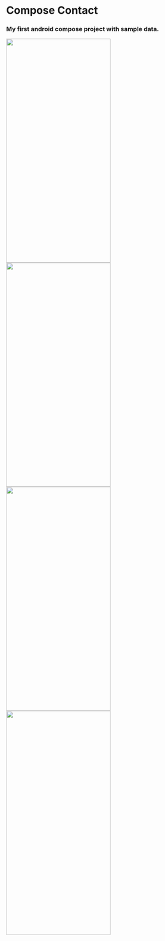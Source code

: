 # Compose Contact
### My first android compose project with sample data.

<img src="./c1.png" width="280" height="600"> <img src="./c2.png" width="280" height="600"><br/>
<img src="./c3.png" width="280" height="600"> <img src="./c4.png" width="280" height="600">

